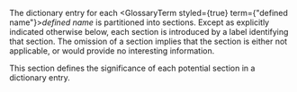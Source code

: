  



The dictionary entry for each <GlossaryTerm styled={true} term={"defined name"}><i>defined name</i></GlossaryTerm> is partitioned into sections. Except as explicitly indicated otherwise below, each section is introduced by a label identifying that section. The omission of a section implies that the section is either not applicable, or would provide no interesting information. 



This section defines the significance of each potential section in a dictionary entry. 



